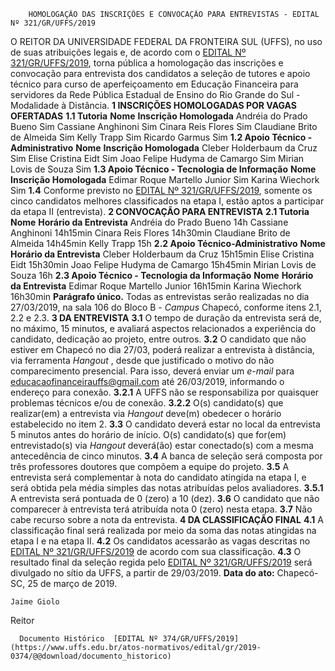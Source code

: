         HOMOLOGAÇÃO DAS INSCRIÇÕES E CONVOCAÇÃO PARA ENTREVISTAS - EDITAL Nº 321/GR/UFFS/2019  

 O REITOR DA UNIVERSIDADE FEDERAL DA FRONTEIRA SUL (UFFS), no uso de suas atribuições legais e, de acordo com o [EDITAL Nº 321/GR/UFFS/2019](https://www.uffs.edu.br/atos-normativos/edital/gr/2019-0321), torna pública a homologação das inscrições e convocação para entrevista dos candidatos a seleção de tutores e apoio técnico para curso de aperfeiçoamento em Educação Financeira para servidores da Rede Pública Estadual de Ensino do Rio Grande do Sul - Modalidade à Distância.  **1 INSCRIÇÕES HOMOLOGADAS POR VAGAS OFERTADAS** **1.1 Tutoria**     **Nome**   **Inscrição Homologada**     Andréia do Prado Bueno   Sim     Cassiane Anghinoni   Sim     Cinara Reis Flores   Sim     Claudiane Brito de Almeida   Sim     Kelly Trapp   Sim     Ricardo Garmus   Sim     **1.2 Apoio Técnico - Administrativo**     **Nome**   **Inscrição Homologada**     Cleber Holderbaum da Cruz   Sim     Elise Cristina Eidt   Sim     Joao Felipe Hudyma de Camargo   Sim     Mirian Lovis de Souza   Sim     **1.3 Apoio Técnico - Tecnologia de Informação**     **Nome**   **Inscrição Homologada**     Edimar Roque Martello Junior   Sim     Karina Wiechork   Sim     **1.4**  Conforme previsto no [EDITAL Nº 321/GR/UFFS/2019](https://www.uffs.edu.br/atos-normativos/edital/gr/2019-0321), somente os cinco candidatos melhores classificados na etapa I, estão aptos a participar da etapa II (entrevista).  **2 CONVOCAÇÃO PARA ENTREVISTA** **2.1 Tutoria**     **Nome**   **Horário da Entrevista**     Andréia do Prado Bueno   14h     Cassiane Anghinoni   14h15min     Cinara Reis Flores   14h30min     Claudiane Brito de Almeida   14h45min     Kelly Trapp   15h     **2.2 Apoio Técnico-Administrativo**     **Nome**   **Horário da Entrevista**     Cleber Holderbaum da Cruz   15h15min     Elise Cristina Eidt   15h30min     Joao Felipe Hudyma de Camargo   15h45min     Mirian Lovis de Souza   16h     **2.3 Apoio Técnico - Tecnologia da Informação**     **Nome**   **Horário da Entrevista**     Edimar Roque Martello Junior   16h15min     Karina Wiechork   16h30min     **Parágrafo único.**  Todas as entrevistas serão realizadas no dia 27/03/2019, na sala 106 do Bloco B - *Campus*  Chapecó, conforme itens 2.1, 2.2 e 2.3.  **3 DA ENTREVISTA** **3.1**  O tempo de duração da entrevista será de, no máximo, 15 minutos, e avaliará aspectos relacionados a experiência do candidato, dedicação ao projeto, entre outros. **3.2**  O candidato que não estiver em Chapecó no dia 27/03, poderá realizar a entrevista à distância, via ferramenta *Hangout* , desde que justificado o motivo do não comparecimento presencial. Para isso, deverá enviar um *e-mail*  para educacaofinanceirauffs@gmail.com até 26/03/2019, informando o endereço para conexão. **3.2.1**  A UFFS não se responsabiliza por quaisquer problemas técnicos e/ou de conexão. **3.2.2**  O(s) candidato(s) que realizar(em) a entrevista via *Hangout* deve(m) obedecer o horário estabelecido no item 2. **3.3**  O candidato deverá estar no local da entrevista 5 minutos antes do horário de início. O(s) candidato(s) que for(em) entrevistado(s) via *Hangout* deverá(ão) estar conectado(s) com a mesma antecedência de cinco minutos. **3.4**  A banca de seleção será composta por três professores doutores que compõem a equipe do projeto. **3.5**  A entrevista será complementar à nota do candidato atingida na etapa I, e será obtida pela média simples das notas atribuídas pelos avaliadores. **3.5.1**  A entrevista será pontuada de 0 (zero) a 10 (dez). **3.6**  O candidato que não comparecer à entrevista terá atribuída nota 0 (zero) nesta etapa. **3.7**  Não cabe recurso sobre a nota da entrevista.  **4 DA CLASSIFICAÇÃO FINAL** **4.1**  A classificação final será realizada por meio da soma das notas atingidas na etapa I e na etapa II. **4.2**  Os candidatos acessarão as vagas descritas no [EDITAL Nº 321/GR/UFFS/2019](https://www.uffs.edu.br/atos-normativos/edital/gr/2019-0321) de acordo com sua classificação. **4.3**  O resultado final da seleção regida pelo [EDITAL Nº 321/GR/UFFS/2019](https://www.uffs.edu.br/atos-normativos/edital/gr/2019-0321) será divulgado no sítio da UFFS, a partir de 29/03/2019.      **Data do ato:** Chapecó-SC, 25 de março de 2019.   
 

    Jaime Giolo   
 Reitor 

      Documento Histórico  [EDITAL Nº 374/GR/UFFS/2019](https://www.uffs.edu.br/atos-normativos/edital/gr/2019-0374/@@download/documento_historico)     
      